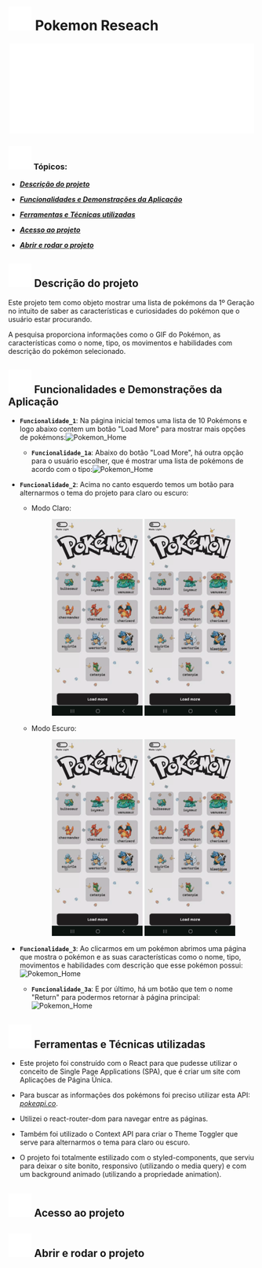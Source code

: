 <h1><img src="./src/assets/white-pokeball.svg" alt="White Pokeball"> Pokemon Reseach</h1>

<div align="center" >
        <img src="./src/assets/white-logo.svg" width="500" alt="Pokemon Logo">
</div>

### ![White_Pokeball](./src/assets/white-pokeball.svg) Tópicos:

- **_<a href="#descrição-do-projeto">Descrição do projeto</a>_**

- **_<a href="#funcionalidades-e-demonstrações-da-aplicação">Funcionalidades e Demonstrações da Aplicação</a>_**

- **_<a href="#ferramentas-e-técnicas-utilizadas">Ferramentas e Técnicas utilizadas</a>_**

- **_<a href="#acesso-ao-projeto">Acesso ao projeto</a>_**

- **_<a href="#abrir-e-rodar-o-projeto">Abrir e rodar o projeto</a>_**

<h2 id="descrição-do-projeto"><img src="./src/assets/white-pokeball.svg" alt="White Pokeball"> Descrição do projeto</h2>

<p>Este projeto tem como objeto mostrar uma lista de pokémons da 1º Geração no intuito de saber as características e curiosidades do pokémon que o usuário estar procurando.</p>

<p>A pesquisa proporciona informações como o GIF do Pokémon, as características como o nome, tipo, os movimentos e habilidades com descrição do pokémon selecionado.</p> 

<h2 id="funcionalidades-e-demonstrações-da-aplicação"><img src="./src/assets/white-pokeball.svg" alt="White Pokeball"> Funcionalidades e Demonstrações da Aplicação</h2>

- **`Funcionalidade_1`**: Na página inicial temos uma lista de 10 Pokémons e logo abaixo contem um botão "Load More" para mostrar mais opções de pokémons:![Pokemon_Home](project-gifs/pokemonHome.gif)

    - **`Funcionalidade_1a`**: Abaixo do botão "Load More", há outra opção para o usuário escolher, que é mostrar uma lista de pokémons de acordo com o tipo:![Pokemon_Home](project-gifs/pokemonTypes.gif)

- **`Funcionalidade_2`**: Acima no canto esquerdo temos um botão para alternarmos o tema do projeto para claro ou escuro:
    - Modo Claro: <div align="center" >
        <img src="project-gifs/pokemonLightTheme.gif" alt="Pokemon Logo" height="400"> <img src="project-gifs/pokemonLightTheme.gif" alt="Pokemon Logo" height="400">
        </div>

    - Modo Escuro: <div align="center" >
        <img src="project-gifs/pokemonLightTheme.gif" alt="Pokemon Logo" height="400"> <img src="project-gifs/pokemonLightTheme.gif" alt="Pokemon Logo" height="400">
        </div>

- **`Funcionalidade_3`**: Ao clicarmos em um pokémon abrimos uma página que mostra o pokémon e as suas características como o nome, tipo, movimentos e habilidades com descrição que esse pokémon possui:![Pokemon_Home](project-gifs/pokemonDetails.gif)

    - **`Funcionalidade_3a`**: E por último, há um botão que tem o nome "Return" para podermos retornar à página principal:![Pokemon_Home](project-gifs/pokemonReturn.gif)

<h2 id="ferramentas-e-técnicas-utilizadas"><img src="./src/assets/white-pokeball.svg" alt="White Pokeball"> Ferramentas e Técnicas utilizadas</h2>

- Este projeto foi construído com o React para que pudesse utilizar o conceito de Single Page Applications (SPA), que é criar um site com Aplicações de Página Única.

- Para buscar as informações dos pokémons foi preciso utilizar esta API: [*pokeapi.co*](https://pokeapi.co/).

- Utilizei o react-router-dom para navegar entre as páginas.

- Também foi utilizado o Context API para criar o Theme Toggler que serve para alternarmos o tema para claro ou escuro.

- O projeto foi totalmente estilizado com o styled-components, que serviu para deixar o site bonito, responsivo (utilizando o media query) e com um background animado (utilizando a propriedade animation).

<h2 id="acesso-ao-projeto"><img src="./src/assets/white-pokeball.svg" alt="White Pokeball"> Acesso ao projeto</h2>

<h2 id="abrir-e-rodar-o-projeto"><img src="./src/assets/white-pokeball.svg" alt="White Pokeball"> Abrir e rodar o projeto</h2>
